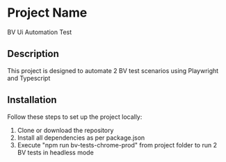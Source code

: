 # Project Name
BV Ui Automation Test

## Description
This project is designed to automate 2 BV test scenarios using Playwright and Typescript

## Installation
Follow these steps to set up the project locally:

1. Clone or download the repository
2. Install all dependencies as per package.json
3. Execute "npm run bv-tests-chrome-prod" from project folder to run 2 BV tests in headless mode
